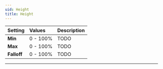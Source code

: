 ```yaml
---
uid: Height
title: Height
---
```


| Setting     | Values      | Description |
| :---------- | :---------- | :---------- |
| **Min**     | 0 - 100% | TODO       |
| **Max**     | 0 - 100% | TODO       |
| **Falloff** | 0 - 100% | TODO       |




***

<!--examples-->